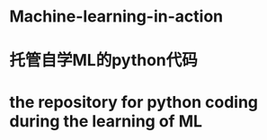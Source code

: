 # Machine-learning-in-action
# 托管自学ML的python代码
# the repository for python coding during the learning of ML
